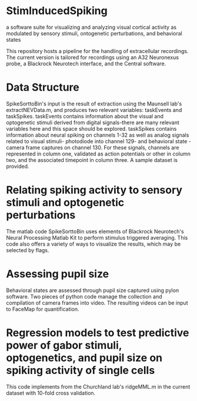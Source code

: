 # StimInducedSpiking
a software suite for visualizing and analyzing visual cortical activity as modulated by sensory stimuli, ontogenetic perturbations, and behavioral states


This repository hosts a pipeline for the handling of extracellular recordings.  The current version is tailored for recordings using an A32 Neuronexus probe, a Blackrock Neurotech interface, and the Central software. 


# Data Structure
SpikeSorttoBin's input is the result of extraction using the Maunsell lab's extractNEVData.m, and produces two relevant variables: taskEvents and taskSpikes.  taskEvents contains information about the visual and optogenetic stimuli derived from digital signals-there are many relevant variables here and this space should be explored.  taskSpikes contains information about neural spiking on channels 1-32 as well as analog signals related to visual stimuli- photodiode into channel 129- and behavioral state - camera frame captures on channel 130.  For these signals, channels are represented in column one, validated as action potentials or other in column two, and the associated timepoint in column three.  A sample dataset is provided.


# Relating spiking activity to sensory stimuli and optogenetic perturbations
The matlab code SpikeSorttoBin uses elements of Blackrock Neurotech's Neural Processing Matlab Kit  to perform stimulus triggered averaging.  This code also offers a variety of ways to visualize the results, which may be selected by flags.  


# Assessing pupil size
Behavioral states are assessed through pupil size captured using pylon software.  Two pieces of python code manage the collection and compilation of camera frames into video. The resulting videos can be input to FaceMap for quantification.


# Regression models to test predictive power of gabor stimuli, optogenetics, and pupil size on spiking activity of single cells
This code implements from the Churchland lab's ridgeMML.m in the current dataset with 10-fold cross validation.

